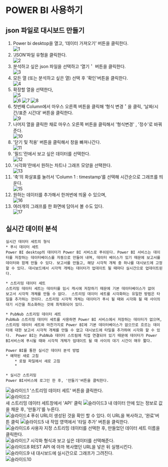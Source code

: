 # POWER BI 사용하기  

## json 파일로 대시보드 만들기  
 1. Power bi desktop을 열고, ‘데이터 가져오기’ 버튼을 클릭한다.  
  ![1](https://user-images.githubusercontent.com/49367190/61266471-f2caf680-a7ce-11e9-9b55-f1bf9227fa10.JPG)  
 2. ‘JSON’파일 유형을 클릭한다.  
  ![2](https://user-images.githubusercontent.com/49367190/61266472-f2caf680-a7ce-11e9-905a-0b0737d44015.JPG)  
 3. 분석하고 싶은 json 파일을 선택하고 ‘열기＇ 버튼을 클릭한다.  
  ![3](https://user-images.githubusercontent.com/49367190/61266473-f3638d00-a7ce-11e9-8aaf-0d1d65cb5806.JPG)  
 4. 모든 열 (또는 분석하고 싶은 열) 선택 후 '확인'버튼을 클릭한다.  
  ![4](https://user-images.githubusercontent.com/49367190/61266475-f3638d00-a7ce-11e9-8d35-427f5ffa2a8f.JPG)  
 5. 확장할 열을 선택한다,  
  ![5](https://user-images.githubusercontent.com/49367190/61266476-f3638d00-a7ce-11e9-90b7-138450984e34.JPG)  
  ![6](https://user-images.githubusercontent.com/49367190/61266477-f3638d00-a7ce-11e9-86d8-a835777908a2.JPG)
  ![7](https://user-images.githubusercontent.com/49367190/61266480-f3fc2380-a7ce-11e9-8630-6f66d3d29277.JPG)
  ![8](https://user-images.githubusercontent.com/49367190/61266481-f3fc2380-a7ce-11e9-9134-6f524934ee31.JPG)  
 6. 첫번째 Column에서 마우스 오른쪽 버튼을 클릭해 ‘형식 변경＇을 클릭, ‘날짜/시간/표준 시간대’ 버튼을 클릭한다.  
  ![9](https://user-images.githubusercontent.com/49367190/61266483-f494ba00-a7ce-11e9-8ea8-504b6ac8ebda.JPG)  
 7. 나머지 열을 클릭한 채로 마우스 오른쪽 버튼을 클릭해서 '형식변경' , '정수'로 바꿔준다.  
  ![10](https://user-images.githubusercontent.com/49367190/61266484-f494ba00-a7ce-11e9-9f94-6fd795cfd898.JPG)  
 8. '닫기 및 적용' 버튼을 클릭해서 창을 빠져나간다.  
![11](https://user-images.githubusercontent.com/49367190/61266463-f199c980-a7ce-11e9-9489-f3fdf8797ec6.JPG)  
 9. '필드'란에서 보고 싶은 데이터를 선택한다.  
![12](https://user-images.githubusercontent.com/49367190/61266464-f199c980-a7ce-11e9-83e8-a2f867fd9d1a.JPG)  
 10. '시각화'란에서 원하는 차트나 그래프 모양을 선택한다.  
![13](https://user-images.githubusercontent.com/49367190/61266465-f2326000-a7ce-11e9-9f00-47bf905f86f7.JPG)  
 11. ‘축’의 화살표를 눌러서 ‘Column 1 : timestamp’를 선택해 시간순으로 그래프를 띄운다.  
![15](https://user-images.githubusercontent.com/49367190/61266468-f2326000-a7ce-11e9-97b0-693469c901f5.JPG)
 12. 원하는 데이터를 추가해서 한꺼번에 띄울 수 있으며,  
![16](https://user-images.githubusercontent.com/49367190/61266469-f2caf680-a7ce-11e9-8679-5eb08dc6453f.JPG)
 13. 여러개의 그래프를 한 화면에 담아서 볼 수도 있다.  
![17](https://user-images.githubusercontent.com/49367190/61266470-f2caf680-a7ce-11e9-9d7e-0ed6b36ec09e.JPG)   

## 실시간 데이터 분석  

    실시간 데이터 세트의 형식  
    * 푸시 데이터 세트  
    Power BI desktop의 데이터가 Power BI 서비스로 푸쉬된다. Power BI 서비스는 데이터를 저장하는 데이터베이스를 자동으로 만들어 내며, 데이터 베이스가 있기 때문에 보고서를 데이터와 함께 만들 수 있다. 보고서를 만들고, 해당 시각적 개체 중 하나를 대시보드에 고정할 수 있다. 대시보드에서 시각적 개체는 데이터가 업데이트 될 때마다 실시간으로 업데이트된다.  

    * 스트리밍 데이터 세트  
    스트리밍 데이터 세트는 데이터를 임시 캐시에 저장하기 때문에 기본 데이터베이스가 없어   보고서 시각적 개체를 만들 수 없다.  스트리밍 데이터 세트를 시각화하는 유일한 방법은 타일을 추가하는 것이다. 스트리밍 시각적 개체는 데이터가 푸시 될 때와 시각화 될 때 사이의 대기 시간을 최소화하는 것에 최적화되어 있다.  

    * PubNub 스트리밍 데이터 세트  
    PubNub 스트리밍 데이터 세트를 사용하면 Power BI 서비스에서 저장하는 데이터가 없으며, 스트리밍 데이터 세트와 마찬가지로 Power BI에 기본 데이터베이스가 없으므로 흐르는 데이터에 대한 보고서 시각적 개체를 만들 수 없고 대시보드에 타일을 추가하여 시각화 할 수 있다.  Power BI는 PubNub 데이터 스트림에 직접 연결되어 있기 때문에 데이터가 Power BI서비스에 푸시될 때와 시각적 개체가 업데이트 될 때 사이의 대기 시간이 매우 짧다.   

    Power BI를 통한 실시간 데이터 분석 방법  
    * 예약된 새로 고침  
        * 로컬 파일에서 새로 고침  
        * 

    * 실시간 스트리밍  
    Power BI서비스에 로그인 한 후, '만들기'버튼을 클릭한다.
![슬라이드1](https://user-images.githubusercontent.com/49367190/61517291-dd113780-aa41-11e9-93c0-51d56226b6de.JPG)
    '스트리밍 데이터 세트' 버튼을 클릭한다.  
![슬라이드2](https://user-images.githubusercontent.com/49367190/61517292-dd113780-aa41-11e9-9355-865b5d06fb02.JPG)  
새 스트리밍 데이터 세트창에서 'API' 클릭
![슬라이드3](https://user-images.githubusercontent.com/49367190/61517293-dd113780-aa41-11e9-95c8-ed4a709a70fb.JPG)
내 데이터 안에 있는 정보로 값을 채운 후, '만들기'를 누른다.  
![슬라이드4](https://user-images.githubusercontent.com/49367190/61517294-dda9ce00-aa41-11e9-982d-9ec7deb66a5f.JPG)
푸쉬 URL이 생성된 것을 확인 할 수 있다.  이 URL을 복사하고, '완료'버튼 클릭
![슬라이드5](https://user-images.githubusercontent.com/49367190/61517295-dda9ce00-aa41-11e9-9884-8eb1dc0f776d.JPG)
내 작업 영역에서 '타일 추가' 버튼을 클릭한다.  
![슬라이드6](https://user-images.githubusercontent.com/49367190/61517296-dda9ce00-aa41-11e9-9a65-04505ac98972.JPG)
사용자 지정 스트리밍 데이터를 선택한 후, 만들었던 데이터 세트 이름을 클릭한다.  
![슬라이드7](https://user-images.githubusercontent.com/49367190/61517297-dda9ce00-aa41-11e9-9713-42fc6fa96198.JPG)
시각화 형식과 보고 싶은 데이터를 선택해준다.  
![슬라이드8](https://user-images.githubusercontent.com/49367190/61517299-de426480-aa41-11e9-8692-6229b35993d3.JPG)
REST API 에 아까 복사했던 URL을 넣은 뒤 실행시킨다.  
![슬라이드9](https://user-images.githubusercontent.com/49367190/61517300-de426480-aa41-11e9-83a8-3ed1f28d2158.JPG)
내 대시보드에 실시간으로 그래프가 그려진다.  
![슬라이드10](https://user-images.githubusercontent.com/49367190/61517290-dc78a100-aa41-11e9-9535-6ff4cb3bf154.JPG)
